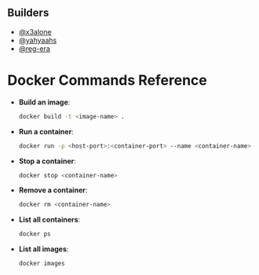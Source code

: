 ## Builders
- [@x3alone](https://github.com/x3alone)
- [@yahyaahs](https://github.com/yahyaahs)
- [@reg-era](https://github.com/reg-era)

# Docker Commands Reference

- **Build an image**: 
    ```sh
    docker build -t <image-name> .
    ```

- **Run a container**: 
    ```sh
    docker run -p <host-port>:<container-port> --name <container-name> <image-name>
    ```

- **Stop a container**: 
    ```sh
    docker stop <container-name>
    ```

- **Remove a container**: 
    ```sh
    docker rm <container-name>
    ```

- **List all containers**: 
    ```sh
    docker ps
    ```

- **List all images**: 
    ```sh
    docker images
    ```
